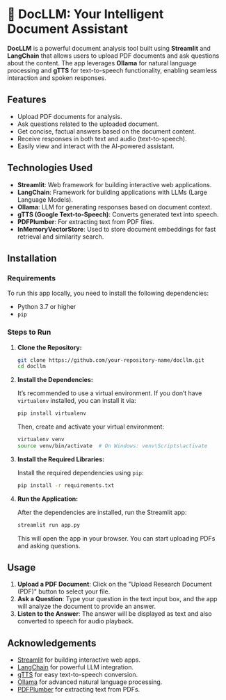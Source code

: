 # 📘 DocLLM: Your Intelligent Document Assistant

**DocLLM** is a powerful document analysis tool built using **Streamlit** and **LangChain** that allows users to upload PDF documents and ask questions about the content. The app leverages **Ollama** for natural language processing and **gTTS** for text-to-speech functionality, enabling seamless interaction and spoken responses.



## Features

- Upload PDF documents for analysis.
- Ask questions related to the uploaded document.
- Get concise, factual answers based on the document content.
- Receive responses in both text and audio (text-to-speech).
- Easily view and interact with the AI-powered assistant.



## Technologies Used

- **Streamlit**: Web framework for building interactive web applications.
- **LangChain**: Framework for building applications with LLMs (Large Language Models).
- **Ollama**: LLM for generating responses based on document context.
- **gTTS (Google Text-to-Speech)**: Converts generated text into speech.
- **PDFPlumber**: For extracting text from PDF files.
- **InMemoryVectorStore**: Used to store document embeddings for fast retrieval and similarity search.



## Installation

### Requirements

To run this app locally, you need to install the following dependencies:

- Python 3.7 or higher
- `pip`

### Steps to Run

1. **Clone the Repository:**

    ```bash
    git clone https://github.com/your-repository-name/docllm.git
    cd docllm
    ```

2. **Install the Dependencies:**

    It’s recommended to use a virtual environment. If you don’t have `virtualenv` installed, you can install it via:

    ```bash
    pip install virtualenv
    ```

    Then, create and activate your virtual environment:

    ```bash
    virtualenv venv
    source venv/bin/activate  # On Windows: venv\Scripts\activate
    ```

3. **Install the Required Libraries:**

    Install the required dependencies using `pip`:

    ```bash
    pip install -r requirements.txt
    ```

4. **Run the Application:**

    After the dependencies are installed, run the Streamlit app:

    ```bash
    streamlit run app.py
    ```

    This will open the app in your browser. You can start uploading PDFs and asking questions.



## Usage

1. **Upload a PDF Document**: Click on the "Upload Research Document (PDF)" button to select your file.
2. **Ask a Question**: Type your question in the text input box, and the app will analyze the document to provide an answer.
3. **Listen to the Answer**: The answer will be displayed as text and also converted to speech for audio playback.

## Acknowledgements

- [Streamlit](https://streamlit.io/) for building interactive web apps.
- [LangChain](https://langchain.com/) for powerful LLM integration.
- [gTTS](https://gtts.readthedocs.io/en/latest/) for easy text-to-speech conversion.
- [Ollama](https://ollama.com/) for advanced natural language processing.
- [PDFPlumber](https://github.com/jsvine/pdfplumber) for extracting text from PDFs.



